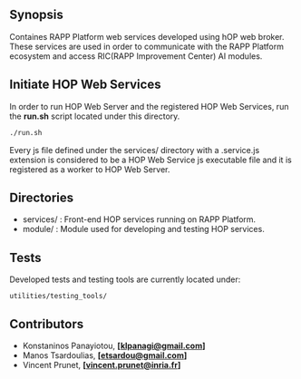 ## Synopsis

Containes RAPP Platform web services developed using hOP web broker.
These services are used in order to communicate with the RAPP Platform ecosystem
and access RIC(RAPP Improvement Center) AI modules.


## Initiate HOP Web Services
In order to run HOP Web Server and the registered HOP Web Services, run the **run.sh** script
located under this directory.

```bash
./run.sh
```

Every js file defined under the services/ directory with a .service.js extension is considered to be
a HOP Web Service js executable file and it is registered as a worker to HOP Web Server.


## Directories

- services/ : Front-end HOP services running on RAPP Platform.
- module/ : Module used for developing and testing HOP services.



## Tests

Developed tests and testing tools are currently located under:
```
utilities/testing_tools/
```

## Contributors

- Konstaninos Panayiotou, **[klpanagi@gmail.com]**
- Manos Tsardoulias, **[etsardou@gmail.com]**
- Vincent Prunet, **[vincent.prunet@inria.fr]**
